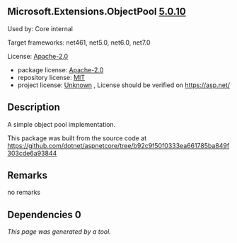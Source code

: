 Microsoft.Extensions.ObjectPool [5.0.10](https://www.nuget.org/packages/Microsoft.Extensions.ObjectPool/5.0.10)
--------------------

Used by: Core internal

Target frameworks: net461, net5.0, net6.0, net7.0

License: [Apache-2.0](../../../../licenses/apache-2.0) 

- package license: [Apache-2.0](https://licenses.nuget.org/Apache-2.0) 
- repository license: [MIT](https://github.com/dotnet/aspnetcore) 
- project license: [Unknown](https://asp.net/) , License should be verified on https://asp.net/

Description
-----------
A simple object pool implementation.

This package was built from the source code at https://github.com/dotnet/aspnetcore/tree/b92c9f50f0333ea661785ba849f303cde6a93844

Remarks
-----------
no remarks


Dependencies 0
-----------


*This page was generated by a tool.*